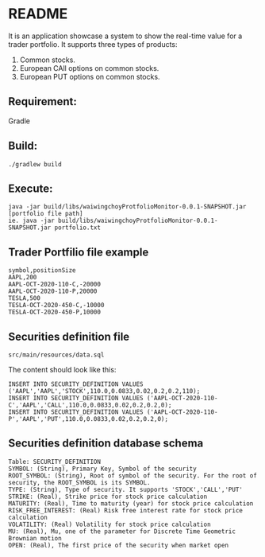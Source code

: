 # README #
It is an application showcase a system to show the real-time value for a trader portfolio. It supports three types of products:
1. Common stocks.
2. European CAll options on common stocks.
3. European PUT options on common stocks.

## Requirement:
Gradle

## Build:
````
./gradlew build
````

## Execute:
````
java -jar build/libs/waiwingchoyProtfolioMonitor-0.0.1-SNAPSHOT.jar [portfolio file path]
ie. java -jar build/libs/waiwingchoyProtfolioMonitor-0.0.1-SNAPSHOT.jar portfolio.txt
````

## Trader Portfilio file example
````
symbol,positionSize
AAPL,200
AAPL-OCT-2020-110-C,-20000
AAPL-OCT-2020-110-P,20000
TESLA,500
TESLA-OCT-2020-450-C,-10000
TESLA-OCT-2020-450-P,10000
````

## Securities definition file
````
src/main/resources/data.sql
````

The content should look like this:
````
INSERT INTO SECURITY_DEFINITION VALUES ('AAPL','AAPL','STOCK',110.0,0.0833,0.02,0.2,0.2,110);
INSERT INTO SECURITY_DEFINITION VALUES ('AAPL-OCT-2020-110-C','AAPL','CALL',110.0,0.0833,0.02,0.2,0.2,0);
INSERT INTO SECURITY_DEFINITION VALUES ('AAPL-OCT-2020-110-P','AAPL','PUT',110.0,0.0833,0.02,0.2,0.2,0);
````

## Securities definition database schema
`````
Table: SECURITY_DEFINITION
SYMBOL: (String), Primary Key, Symbol of the security
ROOT_SYMBOL: (String), Root of symbol of the security. For the root of security, the ROOT_SYMBOL is its SYMBOL.
TYPE: (String), Type of security. It supports 'STOCK','CALL','PUT'
STRIKE: (Real), Strike price for stock price calculation
MATURITY: (Real), Time to maturity (year) for stock price calculation
RISK_FREE_INTEREST: (Real) Risk free interest rate for stock price calculation
VOLATILITY: (Real) Volatility for stock price calculation
MU: (Real), Mu, one of the parameter for Discrete Time Geometric Brownian motion 
OPEN: (Real), The first price of the security when market open
`````
